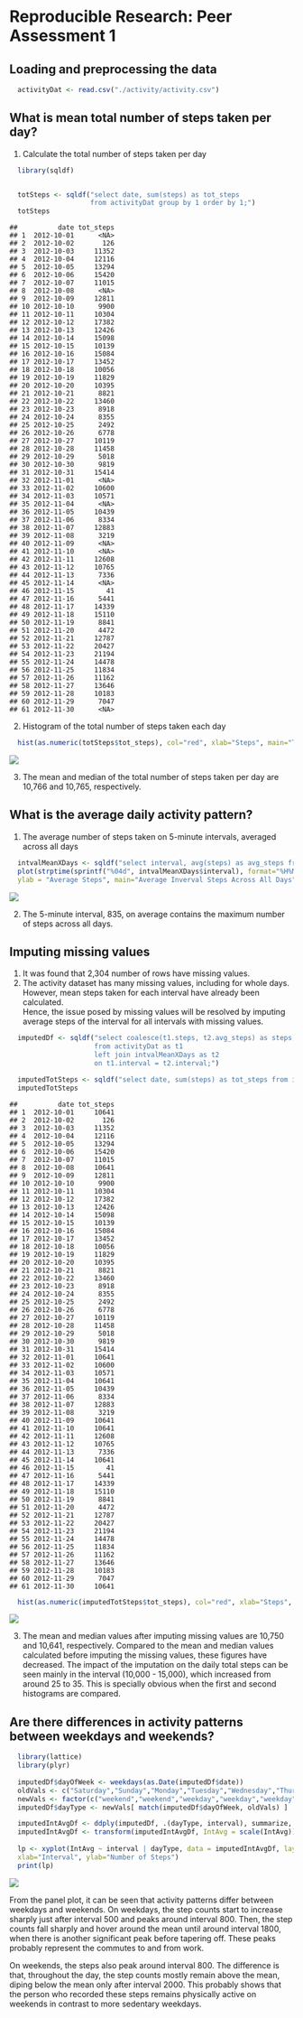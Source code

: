 # Reproducible Research: Peer Assessment 1


## Loading and preprocessing the data


```r
  activityDat <- read.csv("./activity/activity.csv")
```


## What is mean total number of steps taken per day?
1. Calculate the total number of steps taken per day

```r
  library(sqldf)


  totSteps <- sqldf("select date, sum(steps) as tot_steps 
                    from activityDat group by 1 order by 1;")
  totSteps
```

```
##          date tot_steps
## 1  2012-10-01      <NA>
## 2  2012-10-02       126
## 3  2012-10-03     11352
## 4  2012-10-04     12116
## 5  2012-10-05     13294
## 6  2012-10-06     15420
## 7  2012-10-07     11015
## 8  2012-10-08      <NA>
## 9  2012-10-09     12811
## 10 2012-10-10      9900
## 11 2012-10-11     10304
## 12 2012-10-12     17382
## 13 2012-10-13     12426
## 14 2012-10-14     15098
## 15 2012-10-15     10139
## 16 2012-10-16     15084
## 17 2012-10-17     13452
## 18 2012-10-18     10056
## 19 2012-10-19     11829
## 20 2012-10-20     10395
## 21 2012-10-21      8821
## 22 2012-10-22     13460
## 23 2012-10-23      8918
## 24 2012-10-24      8355
## 25 2012-10-25      2492
## 26 2012-10-26      6778
## 27 2012-10-27     10119
## 28 2012-10-28     11458
## 29 2012-10-29      5018
## 30 2012-10-30      9819
## 31 2012-10-31     15414
## 32 2012-11-01      <NA>
## 33 2012-11-02     10600
## 34 2012-11-03     10571
## 35 2012-11-04      <NA>
## 36 2012-11-05     10439
## 37 2012-11-06      8334
## 38 2012-11-07     12883
## 39 2012-11-08      3219
## 40 2012-11-09      <NA>
## 41 2012-11-10      <NA>
## 42 2012-11-11     12608
## 43 2012-11-12     10765
## 44 2012-11-13      7336
## 45 2012-11-14      <NA>
## 46 2012-11-15        41
## 47 2012-11-16      5441
## 48 2012-11-17     14339
## 49 2012-11-18     15110
## 50 2012-11-19      8841
## 51 2012-11-20      4472
## 52 2012-11-21     12787
## 53 2012-11-22     20427
## 54 2012-11-23     21194
## 55 2012-11-24     14478
## 56 2012-11-25     11834
## 57 2012-11-26     11162
## 58 2012-11-27     13646
## 59 2012-11-28     10183
## 60 2012-11-29      7047
## 61 2012-11-30      <NA>
```


2. Histogram of the total number of steps taken each day

```r
  hist(as.numeric(totSteps$tot_steps), col="red", xlab="Steps", main="Total Steps Per Day")
```

![](PA1_template_files/figure-html/historgram-1.png) 

3. The mean and median of the total number of steps taken per day are 10,766 and 10,765, respectively.

## What is the average daily activity pattern?
1. The average number of steps taken on 5-minute intervals, averaged across all days

```r
  intvalMeanXDays <- sqldf("select interval, avg(steps) as avg_steps from activityDat group by 1 order by 1;")
  plot(strptime(sprintf("%04d", intvalMeanXDays$interval), format="%H%M"), intvalMeanXDays$avg_steps, type="l", xlab="Time of Day",
  ylab = "Average Steps", main="Average Inverval Steps Across All Days", col="red")
```

![](PA1_template_files/figure-html/averageSteps-1.png) 

2. The 5-minute interval, 835, on average contains the maximum number of steps across all days.

## Imputing missing values
1. It was found that 2,304 number of rows have missing values.
2. The activity dataset has many missing values, including for whole days. However, mean steps taken for each interval have already been calculated.  
Hence, the issue posed by missing values will be resolved by imputing average steps of the interval for all intervals with missing values.

```r
  imputedDf <- sqldf("select coalesce(t1.steps, t2.avg_steps) as steps, t1.date, t1.interval 
                     from activityDat as t1
                     left join intvalMeanXDays as t2
                     on t1.interval = t2.interval;")

  imputedTotSteps <- sqldf("select date, sum(steps) as tot_steps from imputedDf group by 1 order by 1;")
  imputedTotSteps
```

```
##          date tot_steps
## 1  2012-10-01     10641
## 2  2012-10-02       126
## 3  2012-10-03     11352
## 4  2012-10-04     12116
## 5  2012-10-05     13294
## 6  2012-10-06     15420
## 7  2012-10-07     11015
## 8  2012-10-08     10641
## 9  2012-10-09     12811
## 10 2012-10-10      9900
## 11 2012-10-11     10304
## 12 2012-10-12     17382
## 13 2012-10-13     12426
## 14 2012-10-14     15098
## 15 2012-10-15     10139
## 16 2012-10-16     15084
## 17 2012-10-17     13452
## 18 2012-10-18     10056
## 19 2012-10-19     11829
## 20 2012-10-20     10395
## 21 2012-10-21      8821
## 22 2012-10-22     13460
## 23 2012-10-23      8918
## 24 2012-10-24      8355
## 25 2012-10-25      2492
## 26 2012-10-26      6778
## 27 2012-10-27     10119
## 28 2012-10-28     11458
## 29 2012-10-29      5018
## 30 2012-10-30      9819
## 31 2012-10-31     15414
## 32 2012-11-01     10641
## 33 2012-11-02     10600
## 34 2012-11-03     10571
## 35 2012-11-04     10641
## 36 2012-11-05     10439
## 37 2012-11-06      8334
## 38 2012-11-07     12883
## 39 2012-11-08      3219
## 40 2012-11-09     10641
## 41 2012-11-10     10641
## 42 2012-11-11     12608
## 43 2012-11-12     10765
## 44 2012-11-13      7336
## 45 2012-11-14     10641
## 46 2012-11-15        41
## 47 2012-11-16      5441
## 48 2012-11-17     14339
## 49 2012-11-18     15110
## 50 2012-11-19      8841
## 51 2012-11-20      4472
## 52 2012-11-21     12787
## 53 2012-11-22     20427
## 54 2012-11-23     21194
## 55 2012-11-24     14478
## 56 2012-11-25     11834
## 57 2012-11-26     11162
## 58 2012-11-27     13646
## 59 2012-11-28     10183
## 60 2012-11-29      7047
## 61 2012-11-30     10641
```

```r
  hist(as.numeric(imputedTotSteps$tot_steps), col="red", xlab="Steps", main="Total Steps Per Day With Imputed Missing Values")
```

![](PA1_template_files/figure-html/imputation-1.png) 

3. The mean and median values after imputing missing values are 10,750 and 10,641, respectively. Compared to the mean and median values calculated before imputing the missing values, these figures have decreased. The impact of the imputation on the daily total steps can be seen mainly in the interval (10,000 - 15,000), which increased from around 25 to 35. This is specially obvious when the first and second histograms are compared. 

## Are there differences in activity patterns between weekdays and weekends?


```r
  library(lattice)
  library(plyr)
  
  imputedDf$dayOfWeek <- weekdays(as.Date(imputedDf$date))
  oldVals <- c("Saturday","Sunday","Monday","Tuesday","Wednesday","Thursday","Friday")
  newVals <- factor(c("weekend","weekend","weekday","weekday","weekday","weekday","weekday"))
  imputedDf$dayType <- newVals[ match(imputedDf$dayOfWeek, oldVals) ] 

  imputedIntAvgDf <- ddply(imputedDf, .(dayType, interval), summarize, IntAvg = mean(as.numeric(steps)))
  imputedIntAvgDf <- transform(imputedIntAvgDf, IntAvg = scale(IntAvg))  
  
  lp <- xyplot(IntAvg ~ interval | dayType, data = imputedIntAvgDf, layout = c(1,2), type="l", 
  xlab="Interval", ylab="Number of Steps") 
  print(lp)
```

![](PA1_template_files/figure-html/actitityPatterns-1.png) 

From the panel plot, it can be seen that activity patterns differ between weekdays and weekends. On weekdays, the step counts start to increase sharply just after interval 500 and peaks around interval 800. Then, the step counts fall sharply and hover around the mean until around interval 1800, when there is another significant peak before tapering off. These peaks probably represent the commutes to and from work.

On weekends, the steps also peak around interval 800. The difference is that, throughout the day, the step counts mostly remain above the mean, diping below the mean only after interval 2000. This probably shows that the person who recorded these steps remains physically active on weekends in contrast to more sedentary weekdays.  
